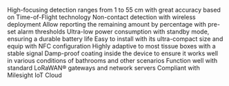 High-focusing detection ranges from 1 to 55 cm with great accuracy based on Time-of-Flight technology
Non-contact detection with wireless deployment
Allow reporting the remaining amount by percentage with pre-set alarm thresholds
Ultra-low power consumption with standby mode, ensuring a durable battery life
Easy to install with its ultra-compact size and equip with NFC configuration
Highly adaptive to most tissue boxes with a stable signal
Damp-proof coating inside the device to ensure it works well in various conditions of bathrooms and other scenarios
Function well with standard LoRaWAN® gateways and network servers
Compliant with Milesight IoT Cloud
